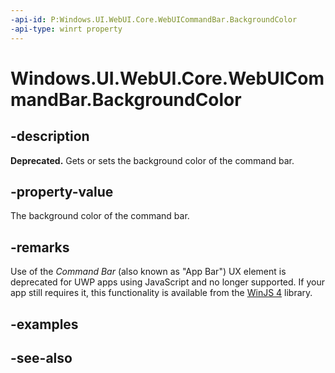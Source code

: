 ```yaml
---
-api-id: P:Windows.UI.WebUI.Core.WebUICommandBar.BackgroundColor
-api-type: winrt property
---
```


<!-- Property syntax
public Windows.UI.Color BackgroundColor { get;  set; }
-->

# Windows.UI.WebUI.Core.WebUICommandBar.BackgroundColor

## -description
**Deprecated.** Gets or sets the background color of the command bar.

## -property-value
The background color of the command bar.

## -remarks
Use of the *Command Bar* (also known as "App Bar") UX element is deprecated for UWP apps using JavaScript and no longer supported.
If your app still requires it, this functionality is available from the [WinJS 4](http://try.buildwinjs.com/#get) library.

## -examples

## -see-also
